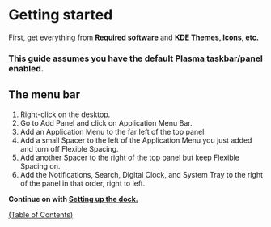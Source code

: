 # Getting started

First, get everything from [**Required software**](./sqrq.md) and [**KDE Themes, Icons, etc.**](./themes.md)
### This guide assumes you have the default Plasma taskbar/panel enabled.

## The menu bar

1. Right-click on the desktop.
2. Go to Add Panel and click on Application Menu Bar.
3. Add an Application Menu to the far left of the top panel.
4. Add a small Spacer to the left of the Application Menu you just added and turn off Flexible Spacing.
5. Add another Spacer to the right of the top panel but keep Flexible Spacing on.
6. Add the Notifications, Search, Digital Clock, and System Tray to the right of the panel in that order, right to left.

**Continue on with [Setting up the dock.](./dock.md)**

[\(Table of Contents\)](./toc.md)